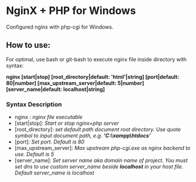 # NginX + PHP for Windows
Configured nginx with php-cgi for Windows.

## How to use:
For optimal, use bash or git-bash to execute nginx file inside directory with syntax:  

**nginx [start|stop] [root_directory|default: 'html'|string] [port|default: 80|number] [max_upstream_server|default: 5|number] [server_name|default: localhost|string]**

### Syntax Description
- nginx : *nginx file executable*
- [start|stop]: *Start or stop nginx+php server*
- [root_directory]: *set default path document root directory. Use quote symbol to input document path, e.g. __'C:\xampp\htdocs'__*
- [port]: *Set port. Default is 80*
- [max_upstream_server]: *Max upstream php-cgi.exe as nginx backend to use. Default is 5*
- [server_name]: *Set server name aka domain name of project. You must set dns to use custom server_name beside __localhost__ in your host file. Default server_name is localhost*